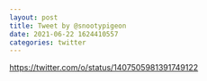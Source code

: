 ```yaml
--- 
layout: post 
title: Tweet by @snootypigeon 
date: 2021-06-22 1624410557 
categories: twitter 
--- 
```

https://twitter.com/o/status/1407505981391749122